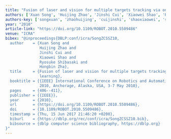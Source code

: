 ```yaml
---
title: "Fusion of laser and vision for multiple targets tracking via on-line learning"
authors: ['Xuan Song', 'Huijing Zhao', 'Jinshi Cui', 'Xiaowei Shao', 'Ryosuke Shibasaki', 'Hongbin Zha']
authors-key: ['songxuan', 'zhaohuijing', 'cuijinshi', 'shaoxiaowei', 'shibasakiryosuke', 'zhahongbin']
year: "2010"
article-link: "https://doi.org/10.1109/ROBOT.2010.5509486"
venue: "ICRA"
bibex: "@inproceedings{DBLP:conf/icra/SongZCSSZ10,
  author    = {Xuan Song and
               Huijing Zhao and
               Jinshi Cui and
               Xiaowei Shao and
               Ryosuke Shibasaki and
               Hongbin Zha},
  title     = {Fusion of laser and vision for multiple targets tracking via on-line
               learning},
  booktitle = {{IEEE} International Conference on Robotics and Automation, {ICRA}
               2010, Anchorage, Alaska, USA, 3-7 May 2010},
  pages     = {406--411},
  publisher = {{IEEE}},
  year      = {2010},
  url       = {https://doi.org/10.1109/ROBOT.2010.5509486},
  doi       = {10.1109/ROBOT.2010.5509486},
  timestamp = {Thu, 15 Jun 2017 21:46:20 +0200},
  biburl    = {https://dblp.org/rec/conf/icra/SongZCSSZ10.bib},
  bibsource = {dblp computer science bibliography, https://dblp.org}
}"
---
```

